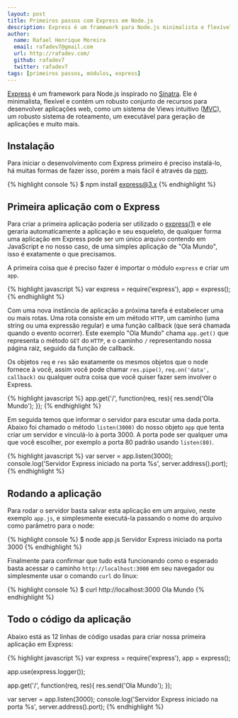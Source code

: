 ```yaml
---
layout: post
title: Primeiros passos com Express em Node.js
description: Express é um framework para Node.js minimalista e flexível com um robusto conjunto de recursos para construir aplicações web híbridas de uma ou múltiplas páginas.
author:
  name: Rafael Henrique Moreira
  email: rafadev7@gmail.com
  url: http://rafadev.com/
  github: rafadev7
  twitter: rafadev7
tags: [primeiros passos, módulos, express]
---
```

[Express][] é um framework para Node.js inspirado no [Sinatra][]. Ele é minimalista, flexível e contém um robusto conjunto de recursos para desenvolver aplicações web, como um sistema de Views intuitivo ([MVC][]), um robusto sistema de roteamento, um executável para geração de aplicações e muito mais.

## Instalação

Para iniciar o desenvolvimento com Express primeiro é preciso instalá-lo, há muitas formas de fazer isso, porém a mais fácil é através da [npm][].

{% highlight console %}
$ npm install express@3.x
{% endhighlight %}

## Primeira aplicação com o Express

Para criar a primeira aplicação poderia ser utilizado o [express(1)][] e ele geraria automaticamente a aplicação e seu esqueleto, de qualquer forma uma aplicação em Express pode ser um único arquivo contendo em JavaScript e no nosso caso, de uma simples aplicação de "Ola Mundo", isso é exatamente o que precisamos.

A primeira coisa que é preciso fazer é importar o módulo `express` e criar um `app`.

{% highlight javascript %}
var express = require('express'),
    app = express();
{% endhighlight %}

Com uma nova instância de aplicação a próxima tarefa é estabelecer uma ou mais rotas. Uma rota consiste em um método `HTTP`, um caminho (uma string ou uma expressão regular) e uma função callback (que será chamada quando o evento ocorrer). Este exemplo "Ola Mundo" chama `app.get()` que representa o método `GET` do `HTTP`, e o caminho `/` representando nossa página raiz, seguido da função de callback.

Os objetos `req` e `res` são exatamente os mesmos objetos que o node fornece à você, assim você pode chamar `res.pipe()`, `req.on('data', callback)` ou qualquer outra coisa que você quiser fazer sem involver o Express.

{% highlight javascript %}
app.get('/', function(req, res){
    res.send('Ola Mundo');
  });
{% endhighlight %}

Em seguida temos que informar o servidor para escutar uma dada porta. Abaixo foi chamado o método `listen(3000)` do nosso objeto `app` que tenta criar um servidor e vinculá-lo à porta 3000. A porta pode ser qualquer uma que você escolher, por exemplo a porta 80 padrão usando `listen(80)`.

{% highlight javascript %}
var server = app.listen(3000);
console.log('Servidor Express iniciado na porta %s', server.address().port);
{% endhighlight %}

## Rodando a aplicação

Para rodar o servidor basta salvar esta aplicação em um arquivo, neste exemplo `app.js`, e simplesmente executá-la passando o nome do arquivo como parâmetro para o node:

{% highlight console %}
$ node app.js
Servidor Express iniciado na porta 3000
{% endhighlight %}

Finalmente para confirmar que tudo está funcionando como o esperado basta acessar o caminho `http://localhost:3000` em seu navegador ou simplesmente usar o comando `curl` do linux:

{% highlight console %}
$ curl http://localhost:3000
Ola Mundo
{% endhighlight %}

## Todo o código da aplicação

Abaixo está as 12 linhas de código usadas para criar nossa primeira aplicação em Express:

{% highlight javascript %}
var express = require('express'),
    app = express();

app.use(express.logger());

app.get('/', function(req, res){
    res.send('Ola Mundo');
});

var server = app.listen(3000);
console.log('Servidor Express iniciado na porta %s', server.address().port);
{% endhighlight %}

[Express]: http://expressjs.com/
[Sinatra]: http://www.sinatrarb.com/
[MVC]: http://pt.wikipedia.org/wiki/MVC
[express(1)]: http://expressjs.com/guide.html#executable
[npm]: http://npmjs.org/